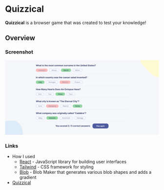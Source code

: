 Quizzical 
===========
__Quizzical__ is a browser game that was created to test your knowledge!

Overview
-----------
### Screenshot 
[![Quizzical](https://github.com/1KiritoS1/quizzical/blob/master/src/screenshots/quizzical.png "Quizzical")](https://1kiritos1.github.io/quizzical/) 

### Links 
- How I used
	- [React](https://reactjs.org/) - JavaScript library for building user interfaces
	- [Tailwind](https://tailwindcss.com/) - CSS framework for styling
	- [Blob](https://passionhacks.com/blob-maker/?n=1&e=6&gw=6&se=null&c=d1d8e0&o=0) - Blob Maker that generates various blob shapes and adds a gradient 
- [Quizzical](https://1kiritos1.github.io/quizzical/)
